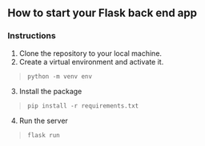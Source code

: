 ## How to start your Flask back end app

### Instructions

1. Clone the repository to your local machine.
2. Create a virtual environment and activate it.
> `python -m venv env`
3. Install the package
> `pip install -r requirements.txt `
4. Run the server
> `flask run`

